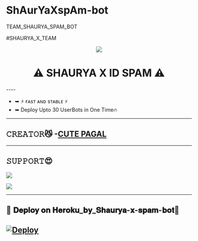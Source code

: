 # ShAurYaXspAm-bot
TEAM_SHAURYA_SPAM_BOT

 #SHAURYA_X_TEAM

<p align="center">
  <img src="https://te.legra.ph/file/a63b006e495a7c5ff9ccc.jpg">
</p>
<h1 align="center">
  <b>⚠️ SHAURYA X ID SPAM ⚠️</b>
</h1>
----
 
- ➥ ⚡ ғᴀsᴛ ᴀɴᴅ sᴛᴀʙʟᴇ ⚡
- ➥ Deploy Upto 30 UserBots in One Time🔥

-------------------------------------------------


## 𝙲𝚁𝙴𝙰𝚃𝙾𝚁😼 -[CUTE PAGAL](https://t.me/II_TSF_CO_OWNER_II)

-------------------------------------------------

## 𝚂𝚄𝙿𝙿𝙾𝚁𝚃😍
                          
<a href="https://t.me/team_shaurya"><img src="https://img.shields.io/badge/Join-SUPPORT%20GROUP-red.svg?logo=Telegram"></a>
                    
<a href="https://t.me/team_shaurya_group"><img src="https://img.shields.io/badge/Join-SUPPORT%20CHANNEL-red.svg?logo=Telegram"></a>

-------------------------------------------------
## 🚀 𝐃𝐞𝐩𝐥𝐨𝐲 𝐨𝐧 𝐇𝐞𝐫𝐨𝐤𝐮_𝐛𝐲_𝐒𝐡𝐚𝐮𝐫𝐲𝐚-𝐱-𝐬𝐩𝐚𝐦-𝐛𝐨𝐭💋
[![Deploy](https://www.herokucdn.com/deploy/button.svg)](https://heroku.com/deploy?template=https://github.com/shauryateam/ShAurYaXspAm-bot)
------------------------------------------------

